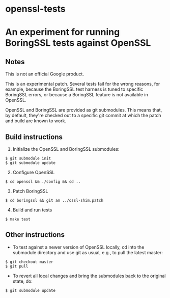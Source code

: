 openssl-tests
=============

# An experiment for running BoringSSL tests against OpenSSL #

## Notes ##

This is not an official Google product.

This is an experimental patch. Several tests fail for the wrong reasons,
for example, because the BoringSSL test harness is tuned to specific
BoringSSL errors, or because a BoringSSL feature is not available in
OpenSSL.

OpenSSL and BoringSSL are provided as git submodules. This means that,
by default, they're checked out to a specific git commit at which the
patch and build are known to work.

## Build instructions ##

1. Initialize the OpenSSL and BoringSSL submodules:

```
$ git submodule init
$ git submodule update
```

2. Configure OpenSSL

```
$ cd openssl && ./config && cd ..
```

3. Patch BoringSSL

```
$ cd boringssl && git am ../ossl-shim.patch
```

4. Build and run tests

```
$ make test
```

## Other instructions ##

*  To test against a newer version of OpenSSL locally, cd into the
submodule directory and use git as usual, e.g., to pull the latest
master:

```
$ git checkout master
$ git pull
```

* To revert all local changes and bring the submodules back to the
original state, do:

```
$ git submodule update
```

